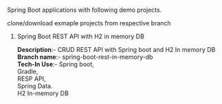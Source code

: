 Spring Boot applications with following demo projects.

clone/download exmaple projects from respective branch

1) Spring Boot REST API with H2 in memory DB

   <b>Description</b>:- CRUD REST API with Spring boot and H2 In memory DB <br>
   <b>Branch name</b>:- spring-boot-rest-in-memory-db <br>
   <b>Tech-In Use</b>:- Spring boot, <br>
                        Gradle,  <br>
                        RESP API, <br>
                        Spring Data. <br>
                        H2 In-memory DB
